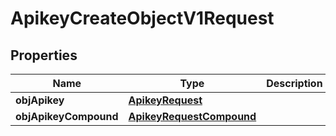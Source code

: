 

# ApikeyCreateObjectV1Request

## Properties

Name | Type | Description | Notes
------------ | ------------- | ------------- | -------------
**objApikey** | [**ApikeyRequest**](ApikeyRequest.md) |  |  [optional]
**objApikeyCompound** | [**ApikeyRequestCompound**](ApikeyRequestCompound.md) |  |  [optional]




